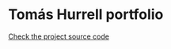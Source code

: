 # Tomás Hurrell portfolio
[Check the project source code](https://github.com/HurrellT/hurrellt.portfolio)
